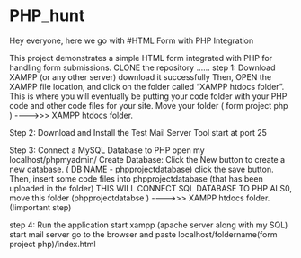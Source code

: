 # PHP_hunt
Hey everyone, here we go with #HTML Form with PHP Integration

This project demonstrates a simple HTML form integrated with PHP for handling form submissions.
CLONE the repository ......
step 1:
Download XAMPP (or any other server)
download it successfully 
Then, OPEN the XAMPP file location, and click on the folder called “XAMPP htdocs folder”. This is where you will eventually be putting your code folder with your PHP code and other code files for your site.
Move your folder ( form project php ) ---->>> XAMPP htdocs folder.


Step 2:
Download and Install the Test Mail Server Tool
start at port 25
  
Step 3: Connect a MySQL Database to PHP
open my localhost/phpmyadmin/
Create Database: Click the New button to create a new database. ( DB NAME - phpprojectdatabase)
click the save button.
Then, insert some code files into phpprojectdatabase (that has been uploaded in the folder)
THIS WILL CONNECT SQL DATABASE TO PHP
ALS0, move this folder (phpprojectdatabse ) ---->>> XAMPP htdocs folder. (!important step)
  
step 4: Run the application
start xampp (apache server along with my SQL)
start mail server
go to the browser and paste localhost/foldername(form project php)/index.html 


